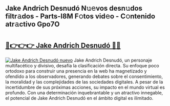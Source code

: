## Jake Andrich Desnudó N𝚞𝚎vos desn𝚞dos filtr𝚊dos - Parts-l8M F𝚘tos vid𝚎o - C𝚘ntenido atr𝚊ctivo Gpo7O

# <h2><a href="http://mb9c1n8.tromn.icu/?c=Jake+Andrich+Desnud%c3%b3">🔗👉👉👉 Jake Andrich Desnudó 🔗🔗</a></h2>

[![Jake Andrich Desnudó nuevo](https://i.imgur.com/pEAQMta.gif)](http://mb9c1n8.tromn.icu/?c=Jake+Andrich+Desnud%c3%b3)
Jake Andrich Desnudó, un personaje multifacético y divisivo, desafía la clasificación directa. Su enfoque poco ortodoxo para construir una presencia en la web ha magnetizado y ofendido a los observadores, generando debates sobre el consentimiento, la moralidad y las complejidades de las sociedades digitales. A pesar de la incertidumbre de sus próximas acciones, su impacto en el mundo virtual es profundo. Con una determinación inquebrantable y un atractivo innegable, el potencial de Jake Andrich Desnudó en el ámbito digital es ilimitado.
